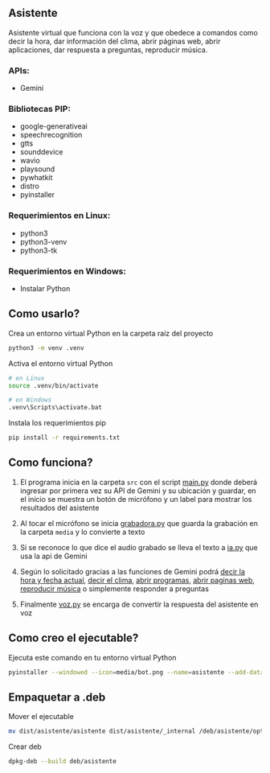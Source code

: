## Asistente
Asistente virtual que funciona con la voz y que obedece a comandos
como decir la hora, dar información del clima, abrir páginas web,
abrir aplicaciones, dar respuesta a preguntas, reproducir música.

### APIs:
- Gemini

### Bibliotecas PIP:
- google-generativeai
- speechrecognition
- gtts
- sounddevice
- wavio
- playsound
- pywhatkit
- distro
- pyinstaller

### Requerimientos en Linux:
- python3
- python3-venv
- python3-tk

### Requerimientos en Windows:
- Instalar Python

## Como usarlo?
Crea un entorno virtual Python en la carpeta raíz del proyecto
```bash
python3 -m venv .venv
```
Activa el entorno virtual Python
```bash
# en Linux
source .venv/bin/activate
```
```bash
# en Windows
.venv\Scripts\activate.bat
```
Instala los requerimientos pip
```bash
pip install -r requirements.txt
```

## Como funciona?
1. El programa inicia en la carpeta ```src``` con el script [main.py](src/main.py) donde deberá ingresar por primera vez su API de Gemini y su ubicación y guardar, en el inicio se muestra un botón de micrófono y un label para mostrar los resultados del asistente

2. Al tocar el micrófono se inicia [grabadora.py](src/grabadora.py) que guarda la grabación en la carpeta ```media``` y lo convierte a texto

3. Si se reconoce lo que dice el audio grabado se lleva el texto a [ia.py](src/ia.py) que usa la api de Gemini

4. Según lo solicitado gracias a las funciones de Gemini podrá [decir la hora y fecha actual](src/tiempo.py), [decir el clima](src/clima.py), [abrir programas](src/programas.py), [abrir paginas web](src/web.py), [reproducir música](src/musica.py) o simplemente responder a preguntas

5. Finalmente [voz.py](src/voz.py) se encarga de convertir la respuesta del asistente en voz

## Como creo el ejecutable?
Ejecuta este comando en tu entorno virtual Python
```bash
pyinstaller --windowed --icon=media/bot.png --name=asistente --add-data=media/bot.png:media --add-data=media/microfono.png:media --add-data=media/run.mp3:media --add-data=media/stop.mp3:media src/main.py
```
## Empaquetar a .deb
Mover el ejecutable
```bash
mv dist/asistente/asistente dist/asistente/_internal /deb/asistente/opt/asistente
```
Crear deb
```bash
dpkg-deb --build deb/asistente
```